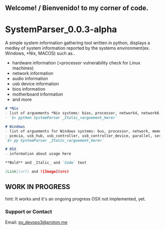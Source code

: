 ## Welcome! / Bienvenido! to my corner of code.

# SystemParser_0.0.3-alpha
A simple system information gathering tool written in python, displays a medley of system information
reported by the systems environment(ex. Windows, *Nix, MACOS) such as..
- hardware information (>processor vulnerability check for Linux machines)
- network information
- audio information
- usb device information
- bios information
- motherboard information
- and more 



```markdown
# *Nix
- list of arguements *Nix systems: bios, processor, network4, network6, memory, drivers, check_vuln, power
- `$> python SystemParser _Italic_<arguement_here>`

# Windows
- list of arguements for Windows systems: bus, processor, network, memory, drivers, sound, floppy, ide, 
- pcmcia, usb_hub, usb_controller, usb_controller_device, parallel, serial_port, serial_port_settings, graphics
`$> py SystemParser _Italic_<arguement_here>`

# OSX
- information about usage here

**Bold** and _Italic_ and `Code` text

[Link](url) and ![Image](src)
```

## WORK IN PROGRESS
hint: It works and it's an ongoing progress
OSX not implemented, yet.

### Support or Contact
Email: py_devops3@proton.me

